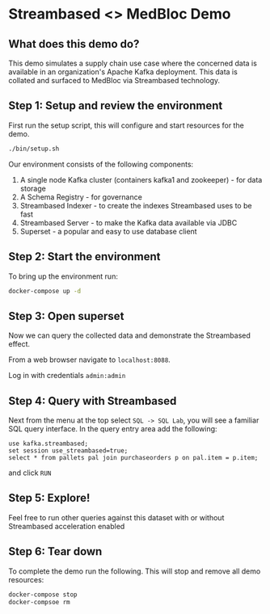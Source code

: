 # Streambased <> MedBloc Demo

## What does this demo do?

This demo simulates a supply chain use case where the concerned data is available in an organization's Apache Kafka 
deployment. This data is collated and surfaced to MedBloc via Streambased technology.

## Step 1: Setup and review the environment

First run the setup script, this will configure and start resources for the demo.

```bash
./bin/setup.sh
```

Our environment consists of the following components:

1. A single node Kafka cluster (containers kafka1 and zookeeper) - for data storage
2. A Schema Registry - for governance
3. Streambased Indexer - to create the indexes Streambased uses to be fast
4. Streambased Server - to make the Kafka data available via JDBC
5. Superset - a popular and easy to use database client

## Step 2: Start the environment

To bring up the environment run:

```bash
docker-compose up -d
```

## Step 3: Open superset

Now we can query the collected data and demonstrate the Streambased effect. 

From a web browser navigate to `localhost:8088`.

Log in with credentials `admin:admin`

## Step 4: Query with Streambased

Next from the menu at the top select `SQL -> SQL Lab`, you will see a familiar SQL query interface. In the query entry 
area add the following:

```
use kafka.streambased;
set session use_streambased=true;
select * from pallets pal join purchaseorders p on pal.item = p.item;
```

and click `RUN`

## Step 5: Explore!

Feel free to run other queries against this dataset with or without Streambased acceleration enabled

## Step 6: Tear down

To complete the demo run the following. This will stop and remove all demo resources:

```bash
docker-compose stop
docker-compsoe rm
```
